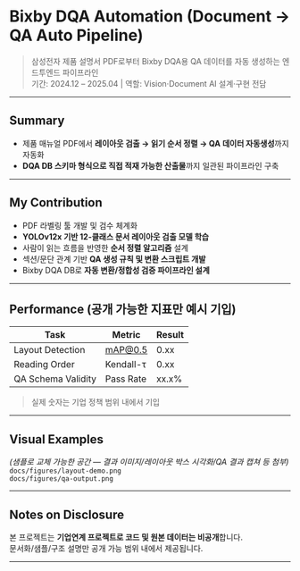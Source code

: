 # Bixby DQA Automation (Document → QA Auto Pipeline)
> 삼성전자 제품 설명서 PDF로부터 Bixby DQA용 QA 데이터를 자동 생성하는 엔드투엔드 파이프라인  
> 기간: 2024.12 – 2025.04 | 역할: Vision·Document AI 설계·구현 전담

---

## Summary
- 제품 매뉴얼 PDF에서 **레이아웃 검출 → 읽기 순서 정렬 → QA 데이터 자동생성**까지 자동화
- **DQA DB 스키마 형식으로 직접 적재 가능한 산출물**까지 일관된 파이프라인 구축

---

## My Contribution
- PDF 라벨링 툴 개발 및 검수 체계화
- **YOLOv12x 기반 12-클래스 문서 레이아웃 검출 모델 학습**
- 사람이 읽는 흐름을 반영한 **순서 정렬 알고리즘** 설계
- 섹션/문단 관계 기반 **QA 생성 규칙 및 변환 스크립트 개발**
- Bixby DQA DB로 **자동 변환/정합성 검증 파이프라인 설계**

---

## Performance (공개 가능한 지표만 예시 기입)
| Task | Metric | Result |
|------|--------|--------|
| Layout Detection | mAP@0.5 | 0.xx |
| Reading Order | Kendall-τ | 0.xx |
| QA Schema Validity | Pass Rate | xx.x% |

> 실제 숫자는 기업 정책 범위 내에서 기입

---

## Visual Examples
*(샘플로 교체 가능한 공간 — 결과 이미지/레이아웃 박스 시각화/QA 결과 캡쳐 등 첨부)*  
`docs/figures/layout-demo.png`  
`docs/figures/qa-output.png`

---

## Notes on Disclosure
본 프로젝트는 **기업연계 프로젝트로 코드 및 원본 데이터는 비공개**합니다.  
문서화/샘플/구조 설명만 공개 가능 범위 내에서 제공됩니다.

---
